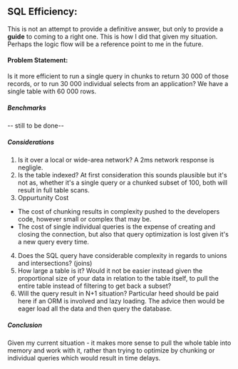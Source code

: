 ## SQL Efficiency: 
This is not an attempt to provide a definitive answer, but only to provide a **guide** to coming to a right one. This is how I did that given my situation. Perhaps the logic flow will be a reference point to me in the future.

#### Problem Statement:
Is it more efficient to run a single query in chunks to return 30 000 of those records, or to run 30 000 individual selects from an application? We have a single table with 60 000 rows.

##### Benchmarks
-- still to be done--

##### Considerations
1. Is it over a local or wide-area network? A 2ms network response is negligle.
2. Is the table indexed? At first consideration this sounds plausible but it's not as, whether it's a single query or a chunked subset of 100, both will result in full table scans.
3. Oppurtunity Cost
 * The cost of chunking results in complexity pushed to the developers code, however small or complex that may be.
 * The cost of single individual queries is the expense of creating and closing the connection, but also that query optimization is lost given it's a new query every time.
4. Does the SQL query have considerable complexity in regards to unions and intersections? (joins)
5. How large a table is it? Would it not be easier instead given the proportional size of your data in relation to the table itself, to pull the entire table instead of filtering to get back a subset?
6. Will the query result in N+1 situation? Particular heed should be paid here if an ORM is involved and lazy loading. The advice then would be eager load all the data and then query the database.

##### Conclusion
Given my current situation - it makes more sense to pull the whole table into memory and work with it, rather than trying to optimize by chunking or individual queries which would result in time delays.
